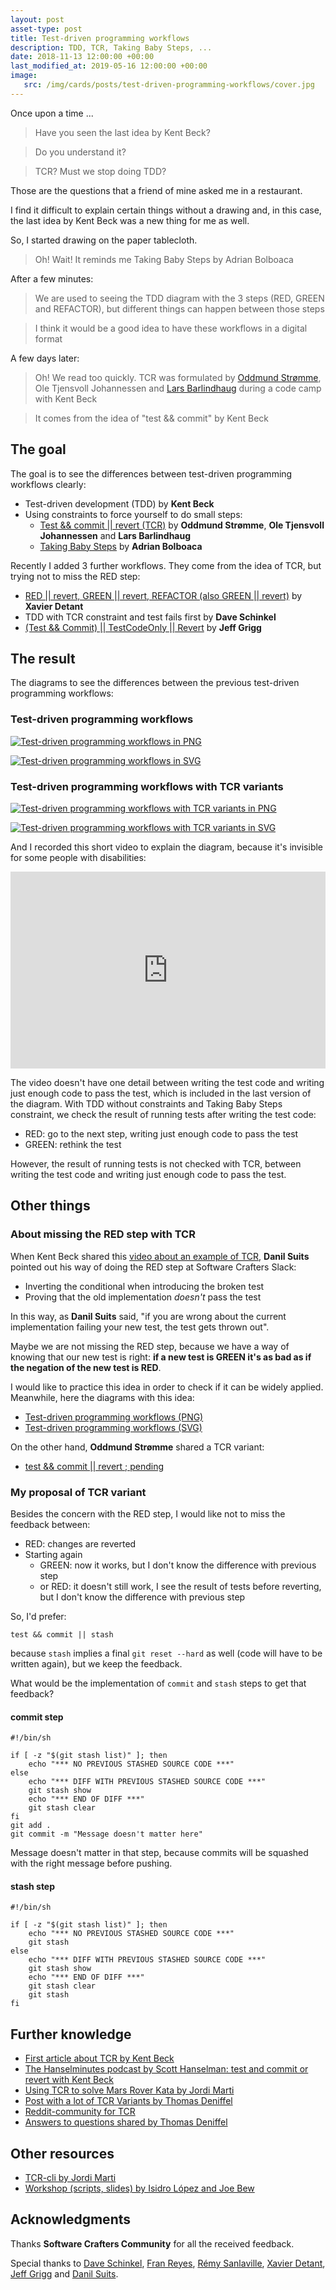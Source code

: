 ```yaml
---
layout: post
asset-type: post
title: Test-driven programming workflows
description: TDD, TCR, Taking Baby Steps, ...
date: 2018-11-13 12:00:00 +00:00
last_modified_at: 2019-05-16 12:00:00 +00:00
image:
   src: /img/cards/posts/test-driven-programming-workflows/cover.jpg
---
```


Once upon a time ...

> Have you seen the last idea by Kent Beck?

> Do you understand it? 

> TCR? Must we stop doing TDD?

Those are the questions that a friend of mine asked me in a restaurant. 

I find it difficult to explain certain things without a drawing and, in this case, the last idea by Kent Beck was a new thing for me as well. 

So, I started drawing on the paper tablecloth. 

> Oh! Wait! It reminds me Taking Baby Steps by Adrian Bolboaca

After a few minutes:

> We are used to seeing the TDD diagram with the 3 steps (RED, GREEN and REFACTOR), but different things can happen between those steps

> I think it would be a good idea to have these workflows in a digital format

A few days later:

> Oh! We read too quickly. TCR was formulated by [Oddmund Strømme](https://twitter.com/jraregris), Ole Tjensvoll Johannessen and [Lars Barlindhaug](https://twitter.com/barlindh) during a code camp with Kent Beck

> It comes from the idea of "test && commit" by Kent Beck

## The goal

The goal is to see the differences between test-driven programming workflows clearly:

* Test-driven development (TDD) by **Kent Beck**
* Using constraints to force yourself to do small steps:
    * [Test && commit \|\| revert (TCR)](https://medium.com/@barlindhaug/how-to-test-commit-revert-e850cd6e2520) by **Oddmund Strømme**, **Ole Tjensvoll Johannessen** and **Lars Barlindhaug**
    * [Taking Baby Steps](http://blog.adrianbolboaca.ro/2013/03/taking-baby-steps) by **Adrian Bolboaca**

Recently I added 3 further workflows. They come from the idea of TCR, but trying not to miss the RED step:

* [RED \|\| revert, GREEN \|\| revert, REFACTOR (also GREEN \|\| revert)](https://github.com/FaustXVI/demo-tcr/blob/master/tcrdd.sh) by **Xavier Detant**
* TDD with TCR constraint and test fails first by **Dave Schinkel**
* [(Test && Commit) \|\| TestCodeOnly \|\| Revert](https://jeffgrigg.wordpress.com/2018/11/23/test-driven-development-with-test-commit-testcodeonly-revert) by **Jeff Grigg**


## The result

The diagrams to see the differences between the previous test-driven programming workflows:

### Test-driven programming workflows

[![Test-driven programming workflows in PNG](/img/cards/posts/test-driven-programming-workflows/png-icon.png)](/img/cards/posts/test-driven-programming-workflows/workflows.png)

[![Test-driven programming workflows in SVG](/img/cards/posts/test-driven-programming-workflows/svg-icon.png)](https://raw.githubusercontent.com/rachelcarmena/tips/master/tdd/programming-workflows.svg)

### Test-driven programming workflows with TCR variants

[![Test-driven programming workflows with TCR variants in PNG](/img/cards/posts/test-driven-programming-workflows/png-icon.png)](/img/cards/posts/test-driven-programming-workflows/workflows-with-TCR-variants.png)

[![Test-driven programming workflows with TCR variants in SVG](/img/cards/posts/test-driven-programming-workflows/svg-icon.png)](https://raw.githubusercontent.com/rachelcarmena/tips/master/tdd/programming-workflows-with-TCR-variants.svg)

And I recorded this short video to explain the diagram, because it's invisible for some people with disabilities:

<center>
<iframe title="Test-driven programming workflows" width="100%" height="315" src="https://www.youtube.com/embed/uHyHZzyhxAs" frameborder="0" allow="accelerometer; autoplay; encrypted-media; gyroscope; picture-in-picture" allowfullscreen></iframe>
</center>

The video doesn't have one detail between writing the test code and writing just enough code to pass the test, which is included in the last version of the diagram. With TDD without constraints and Taking Baby Steps constraint, we check the result of running tests after writing the test code:

- RED: go to the next step, writing just enough code to pass the test
- GREEN: rethink the test

However, the result of running tests is not checked with TCR, between writing the test code and writing just enough code to pass the test.

## Other things

### About missing the RED step with TCR

When Kent Beck shared this [video about an example of TCR](https://www.youtube.com/watch?v=ZrHBVTCbcE0), **Danil Suits** pointed out his way of doing the RED step at Software Crafters Slack: 

* Inverting the conditional when introducing the broken test
* Proving that the old implementation _doesn't_ pass the test

In this way, as **Danil Suits** said, "if you are wrong about the current implementation failing your new test, the test gets thrown out".

Maybe we are not missing the RED step, because we have a way of knowing that our new test is right: **if a new test is GREEN it's as bad as if the negation of the new test is RED**. 

I would like to practice this idea in order to check if it can be widely applied. Meanwhile, here the diagrams with this idea:

* [Test-driven programming workflows (PNG)](/img/cards/posts/test-driven-programming-workflows/workflows-with-an-idea-for-TCR.png)
* [Test-driven programming workflows (SVG)](https://raw.githubusercontent.com/rachelcarmena/tips/master/tdd/programming-workflows-with-an-idea-for-TCR.svg)

On the other hand, **Oddmund Strømme** shared a TCR variant: 

* [test && commit \|\| revert ; pending](https://blog.oddmundo.com/2019/01/27/test-commit-revert-pending.html)

### My proposal of TCR variant

Besides the concern with the RED step, I would like not to miss the feedback between:

* RED: changes are reverted
* Starting again
    * GREEN: now it works, but I don't know the difference with previous step
    * or RED: it doesn't still work, I see the result of tests before reverting, but I don't know the difference with previous step

So, I'd prefer:

```
test && commit || stash
```

because `stash` implies a final `git reset --hard` as well (code will have to be written again), but we keep the feedback. 

What would be the implementation of `commit` and `stash` steps to get that feedback?

#### commit step

```
#!/bin/sh

if [ -z "$(git stash list)" ]; then
    echo "*** NO PREVIOUS STASHED SOURCE CODE ***"
else
    echo "*** DIFF WITH PREVIOUS STASHED SOURCE CODE ***"
    git stash show
    echo "*** END OF DIFF ***"
    git stash clear
fi
git add .
git commit -m "Message doesn't matter here"
```

Message doesn't matter in that step, because commits will be squashed with the right message before pushing.

#### stash step

```
#!/bin/sh

if [ -z "$(git stash list)" ]; then 
    echo "*** NO PREVIOUS STASHED SOURCE CODE ***"
    git stash
else
    echo "*** DIFF WITH PREVIOUS STASHED SOURCE CODE ***"
    git stash show
    echo "*** END OF DIFF ***"
    git stash clear
    git stash
fi
```

## Further knowledge

* [First article about TCR by Kent Beck](https://medium.com/@kentbeck_7670/test-commit-revert-870bbd756864)
* [The Hanselminutes podcast by Scott Hanselman: test and commit or revert with Kent Beck](https://hanselminutes.com/663/test-commit-revert-with-kent-beck)
* [Using TCR to solve Mars Rover Kata by Jordi Marti](https://medium.com/@itortv/i-implemented-the-mars-rover-kata-through-tcr-test-commit-revert-and-these-are-my-7e11c40983a6)
* [Post with a lot of TCR Variants by Thomas Deniffel](https://medium.com/@tdeniffel/tcr-variants-test-commit-revert-bf6bd84b17d3)
* [Reddit-community for TCR](https://www.reddit.com/r/tcrProgramming/)
* [Answers to questions shared by Thomas Deniffel](https://medium.com/@raquel.moreno.carmena/here-im-as-i-promised-after-your-call-in-twitter-b6a8c435eb25)

## Other resources

* [TCR-cli by Jordi Marti](https://github.com/jmarti-theinit/tcr-cli)
* [Workshop (scripts, slides) by Isidro López and Joe Bew](https://github.com/islomar/tcr-workshop)

## Acknowledgments

Thanks **Software Crafters Community** for all the received feedback.

Special thanks to [Dave Schinkel](https://twitter.com/DaveSchinkel), [Fran Reyes](https://twitter.com/fran_reyes), [Rémy Sanlaville](https://twitter.com/sanlaville), [Xavier Detant](https://twitter.com/XDetant), [Jeff Grigg](http://wiki.c2.com/?JeffGrigg) and [Danil Suits](https://twitter.com/VocumSineratio).

